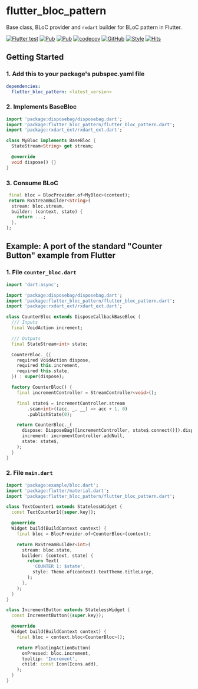 # flutter_bloc_pattern

Base class, BLoC provider and `rxdart` builder for BLoC pattern in Flutter.

[![Flutter test](https://github.com/hoc081098/flutter_bloc_pattern/workflows/Flutter%20test/badge.svg)](https://github.com/hoc081098/flutter_bloc_pattern/actions)
[![Pub](https://img.shields.io/pub/v/flutter_bloc_pattern.svg)](https://pub.dev/packages/flutter_bloc_pattern)
[![Pub](https://img.shields.io/pub/v/flutter_bloc_pattern?include_prereleases)](https://pub.dev/packages/flutter_bloc_pattern)
[![codecov](https://codecov.io/gh/hoc081098/flutter_bloc_pattern/branch/master/graph/badge.svg?token=yhrC5lmOqu)](https://codecov.io/gh/hoc081098/flutter_bloc_pattern)
[![GitHub](https://img.shields.io/github/license/hoc081098/flutter_bloc_pattern?color=4EB1BA)](https://opensource.org/licenses/MIT)
[![Style](https://img.shields.io/badge/style-lints-40c4ff.svg)](https://pub.dev/packages/lints)
[![Hits](https://hits.seeyoufarm.com/api/count/incr/badge.svg?url=https%3A%2F%2Fgithub.com%2Fhoc081098%2Fflutter_bloc_pattern&count_bg=%2379C83D&title_bg=%23555555&icon=&icon_color=%23E7E7E7&title=hits&edge_flat=false)](https://hits.seeyoufarm.com)

## Getting Started

### 1. Add this to your package's pubspec.yaml file

```yaml
dependencies:
  flutter_bloc_pattern: <latest_version>
```

### 2. Implements BaseBloc

```dart
import 'package:disposebag/disposebag.dart';
import 'package:flutter_bloc_pattern/flutter_bloc_pattern.dart';
import 'package:rxdart_ext/rxdart_ext.dart';

class MyBloc implements BaseBloc {
  StateStream<String> get stream;

  @override
  void dispose() {}
}
```

### 3. Consume BLoC

```dart
 final bloc = BlocProvider.of<MyBloc>(context);
 return RxStreamBuilder<String>(
  stream: bloc.stream,
  builder: (context, state) {
    return ...;
  },
);
```

## Example: A port of the standard "Counter Button" example from Flutter

### 1. File `counter_bloc.dart`

```dart
import 'dart:async';

import 'package:disposebag/disposebag.dart';
import 'package:flutter_bloc_pattern/flutter_bloc_pattern.dart';
import 'package:rxdart_ext/rxdart_ext.dart';

class CounterBloc extends DisposeCallbackBaseBloc {
  /// Inputs
  final VoidAction increment;

  /// Outputs
  final StateStream<int> state;

  CounterBloc._({
    required VoidAction dispose,
    required this.increment,
    required this.state,
  }) : super(dispose);

  factory CounterBloc() {
    final incrementController = StreamController<void>();

    final state$ = incrementController.stream
        .scan<int>((acc, _, __) => acc + 1, 0)
        .publishState(0);

    return CounterBloc._(
      dispose: DisposeBag([incrementController, state$.connect()]).dispose,
      increment: incrementController.addNull,
      state: state$,
    );
  }
}
```

### 2. File `main.dart`

```dart
import 'package:example/bloc.dart';
import 'package:flutter/material.dart';
import 'package:flutter_bloc_pattern/flutter_bloc_pattern.dart';

class TextCounter1 extends StatelessWidget {
  const TextCounter1({super.key});

  @override
  Widget build(BuildContext context) {
    final bloc = BlocProvider.of<CounterBloc>(context);

    return RxStreamBuilder<int>(
      stream: bloc.state,
      builder: (context, state) {
        return Text(
          'COUNTER 1: $state',
          style: Theme.of(context).textTheme.titleLarge,
        );
      },
    );
  }
}

class IncrementButton extends StatelessWidget {
  const IncrementButton({super.key});

  @override
  Widget build(BuildContext context) {
    final bloc = context.bloc<CounterBloc>();

    return FloatingActionButton(
      onPressed: bloc.increment,
      tooltip: 'Increment',
      child: const Icon(Icons.add),
    );
  }
}
```

